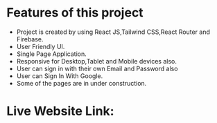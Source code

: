 # Features of this project

* Project is created by using React JS,Tailwind CSS,React Router and Firebase.
* User Friendly UI.
* Single Page Application.
* Responsive for Desktop,Tablet and Mobile devices also.
* User can sign in with their own Email and Password also
* User can Sign In With Google.
* Some of the pages are in under construction.

# Live Website Link: 
